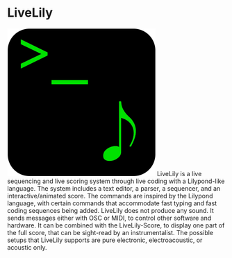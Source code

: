 # LiveLily
![LiveLily logo](livelily/bin/data/livelily_logo_scaled.png?raw=true)
LiveLily is a live sequencing and live scoring system through live coding with a Lilypond-like language. The system includes a text editor, a parser, a sequencer, and an interactive/animated score. The commands are inspired by the Lilypond language, with certain commands that accommodate fast typing and fast coding sequences being added.
LiveLily does not produce any sound. It sends messages either with OSC or MIDI, to control other software and hardware. It can be combined with the LiveLily-Score, to display one part of the full score, that can be sight-read by an instrumentalist. The possible setups that LiveLily supports are pure electronic, electroacoustic, or acoustic only.
